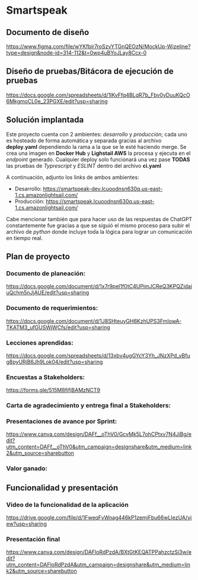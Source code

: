 # Smartspeak

## Documento de diseño
https://www.figma.com/file/wYKfbir7roSzvYTGnQEOzN/MockUp-Wizeline?type=design&node-id=314-112&t=0wp4uBYoJLay8Ccx-0

## Diseño de pruebas/Bitácora de ejecución de pruebas
https://docs.google.com/spreadsheets/d/1lKvFfq4BLqR7b_Fbv0yDuuKQcO6MkgmoCL0e_23PGXE/edit?usp=sharing

## Solución implantada
Este proyecto cuenta con 2 ambientes: _desarrollo_ y _producción_; cada uno es hosteado de forma automática y separada gracias al archivo **deploy.yaml** dependiendo la rama a la que se le esté haciendo merge. Se crea una imagen en **Docker Hub** y **Lighstail AWS** la procesa y ejecuta en el _endpoint_ generado. 
Cualquier deploy solo funcionará una vez pase **TODAS** las pruebas de _Typrescript_ y _ESLINT_ dentro del archivo **ci.yaml**

A continuación, adjunto los links de ambos ambientes:
- Desarrollo: https://smartspeak-dev.lcuoodnsn630q.us-east-1.cs.amazonlightsail.com/
- Producción: https://smartspeak.lcuoodnsn630q.us-east-1.cs.amazonlightsail.com/

Cabe mencionar también que para hacer uso de las respuestas de ChatGPT constantemente fue gracias a que se siguió el mismo proceso para subir el archivo de _python_ donde incluye toda la lógica para lograr un comunicación en tiempo real.

## Plan de proyecto
### Documento de planeación:
https://docs.google.com/document/d/1x7r9pel1f0tC4UPimJCReQ3KPQZidaiuQchm5nJjAUE/edit?usp=sharing
### Documento de requerimientos:
https://docs.google.com/document/d/1J8SHteuyGH6KzhUPS3FmIowA-TKATM3_ufGUSWjWCfs/edit?usp=sharing
### Lecciones aprendidas:
https://docs.google.com/spreadsheets/d/13xbv4ugGYcY3Yh_JNzXPd_vBfug8pyURjB6Jh9Lok04/edit?usp=sharing
### Encuestas a Stakeholders:
https://forms.gle/515M8fifjBAMzNCT9
### Carta de agradecimiento y entrega final a Stakeholders:
### Presentaciones de avance por Sprint:
https://www.canva.com/design/DAFf__oThV0/GcvMk5L7ohCPtxv7N4JiBg/edit?utm_content=DAFf__oThV0&utm_campaign=designshare&utm_medium=link2&utm_source=sharebutton
### Valor ganado:

## Funcionalidad y presentación

### Video de la funcionalidad de la aplicación
https://drive.google.com/file/d/1FweqFvWnag446kP1zemjFbu66wLIezUA/view?usp=sharing
### Presentación final
https://www.canva.com/design/DAFloRdPzdA/BXtGtKEQATPPahzctzSi3w/edit?utm_content=DAFloRdPzdA&utm_campaign=designshare&utm_medium=link2&utm_source=sharebutton

